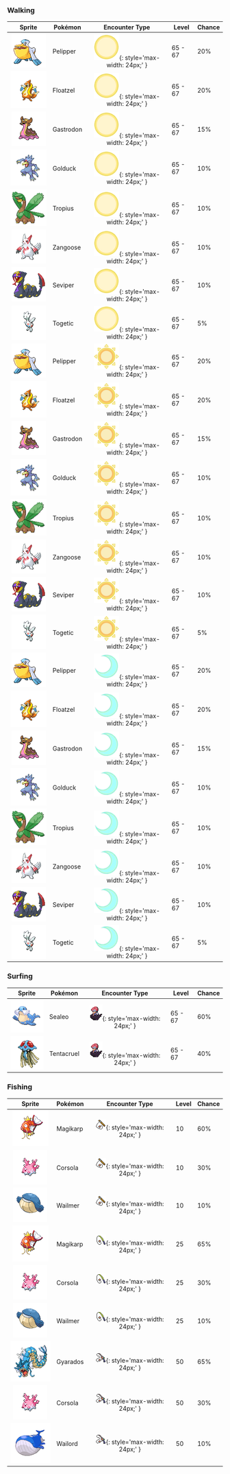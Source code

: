 ### Walking

| Sprite | Pokémon | Encounter Type | Level | Chance |
|:------:|---------|:--------------:|-------|--------|
| ![Pelipper](../../assets/sprites/pelipper/front.gif) | Pelipper | ![Morning](../../assets/encounter_types/morning.png "Morning"){: style='max-width: 24px;' } | 65 - 67 | 20% |
| ![Floatzel](../../assets/sprites/floatzel/front.gif) | Floatzel | ![Morning](../../assets/encounter_types/morning.png "Morning"){: style='max-width: 24px;' } | 65 - 67 | 20% |
| ![Gastrodon](../../assets/sprites/gastrodon/front.gif) | Gastrodon | ![Morning](../../assets/encounter_types/morning.png "Morning"){: style='max-width: 24px;' } | 65 - 67 | 15% |
| ![Golduck](../../assets/sprites/golduck/front.gif) | Golduck | ![Morning](../../assets/encounter_types/morning.png "Morning"){: style='max-width: 24px;' } | 65 - 67 | 10% |
| ![Tropius](../../assets/sprites/tropius/front.gif) | Tropius | ![Morning](../../assets/encounter_types/morning.png "Morning"){: style='max-width: 24px;' } | 65 - 67 | 10% |
| ![Zangoose](../../assets/sprites/zangoose/front.gif) | Zangoose | ![Morning](../../assets/encounter_types/morning.png "Morning"){: style='max-width: 24px;' } | 65 - 67 | 10% |
| ![Seviper](../../assets/sprites/seviper/front.gif) | Seviper | ![Morning](../../assets/encounter_types/morning.png "Morning"){: style='max-width: 24px;' } | 65 - 67 | 10% |
| ![Togetic](../../assets/sprites/togetic/front.gif) | Togetic | ![Morning](../../assets/encounter_types/morning.png "Morning"){: style='max-width: 24px;' } | 65 - 67 | 5% |
| ![Pelipper](../../assets/sprites/pelipper/front.gif) | Pelipper | ![Day](../../assets/encounter_types/day.png "Day"){: style='max-width: 24px;' } | 65 - 67 | 20% |
| ![Floatzel](../../assets/sprites/floatzel/front.gif) | Floatzel | ![Day](../../assets/encounter_types/day.png "Day"){: style='max-width: 24px;' } | 65 - 67 | 20% |
| ![Gastrodon](../../assets/sprites/gastrodon/front.gif) | Gastrodon | ![Day](../../assets/encounter_types/day.png "Day"){: style='max-width: 24px;' } | 65 - 67 | 15% |
| ![Golduck](../../assets/sprites/golduck/front.gif) | Golduck | ![Day](../../assets/encounter_types/day.png "Day"){: style='max-width: 24px;' } | 65 - 67 | 10% |
| ![Tropius](../../assets/sprites/tropius/front.gif) | Tropius | ![Day](../../assets/encounter_types/day.png "Day"){: style='max-width: 24px;' } | 65 - 67 | 10% |
| ![Zangoose](../../assets/sprites/zangoose/front.gif) | Zangoose | ![Day](../../assets/encounter_types/day.png "Day"){: style='max-width: 24px;' } | 65 - 67 | 10% |
| ![Seviper](../../assets/sprites/seviper/front.gif) | Seviper | ![Day](../../assets/encounter_types/day.png "Day"){: style='max-width: 24px;' } | 65 - 67 | 10% |
| ![Togetic](../../assets/sprites/togetic/front.gif) | Togetic | ![Day](../../assets/encounter_types/day.png "Day"){: style='max-width: 24px;' } | 65 - 67 | 5% |
| ![Pelipper](../../assets/sprites/pelipper/front.gif) | Pelipper | ![Night](../../assets/encounter_types/night.png "Night"){: style='max-width: 24px;' } | 65 - 67 | 20% |
| ![Floatzel](../../assets/sprites/floatzel/front.gif) | Floatzel | ![Night](../../assets/encounter_types/night.png "Night"){: style='max-width: 24px;' } | 65 - 67 | 20% |
| ![Gastrodon](../../assets/sprites/gastrodon/front.gif) | Gastrodon | ![Night](../../assets/encounter_types/night.png "Night"){: style='max-width: 24px;' } | 65 - 67 | 15% |
| ![Golduck](../../assets/sprites/golduck/front.gif) | Golduck | ![Night](../../assets/encounter_types/night.png "Night"){: style='max-width: 24px;' } | 65 - 67 | 10% |
| ![Tropius](../../assets/sprites/tropius/front.gif) | Tropius | ![Night](../../assets/encounter_types/night.png "Night"){: style='max-width: 24px;' } | 65 - 67 | 10% |
| ![Zangoose](../../assets/sprites/zangoose/front.gif) | Zangoose | ![Night](../../assets/encounter_types/night.png "Night"){: style='max-width: 24px;' } | 65 - 67 | 10% |
| ![Seviper](../../assets/sprites/seviper/front.gif) | Seviper | ![Night](../../assets/encounter_types/night.png "Night"){: style='max-width: 24px;' } | 65 - 67 | 10% |
| ![Togetic](../../assets/sprites/togetic/front.gif) | Togetic | ![Night](../../assets/encounter_types/night.png "Night"){: style='max-width: 24px;' } | 65 - 67 | 5% |

### Surfing

| Sprite | Pokémon | Encounter Type | Level | Chance |
|:------:|---------|:--------------:|-------|--------|
| ![Sealeo](../../assets/sprites/sealeo/front.gif) | Sealeo | ![Surf](../../assets/encounter_types/surf.png "Surf"){: style='max-width: 24px;' } | 65 - 67 | 60% |
| ![Tentacruel](../../assets/sprites/tentacruel/front.gif) | Tentacruel | ![Surf](../../assets/encounter_types/surf.png "Surf"){: style='max-width: 24px;' } | 65 - 67 | 40% |

### Fishing

| Sprite | Pokémon | Encounter Type | Level | Chance |
|:------:|---------|:--------------:|-------|--------|
| ![Magikarp](../../assets/sprites/magikarp/front.gif) | Magikarp | ![Old Rod](../../assets/encounter_types/old_rod.png "Old Rod"){: style='max-width: 24px;' } | 10 | 60% |
| ![Corsola](../../assets/sprites/corsola/front.gif) | Corsola | ![Old Rod](../../assets/encounter_types/old_rod.png "Old Rod"){: style='max-width: 24px;' } | 10 | 30% |
| ![Wailmer](../../assets/sprites/wailmer/front.gif) | Wailmer | ![Old Rod](../../assets/encounter_types/old_rod.png "Old Rod"){: style='max-width: 24px;' } | 10 | 10% |
| ![Magikarp](../../assets/sprites/magikarp/front.gif) | Magikarp | ![Good Rod](../../assets/encounter_types/good_rod.png "Good Rod"){: style='max-width: 24px;' } | 25 | 65% |
| ![Corsola](../../assets/sprites/corsola/front.gif) | Corsola | ![Good Rod](../../assets/encounter_types/good_rod.png "Good Rod"){: style='max-width: 24px;' } | 25 | 30% |
| ![Wailmer](../../assets/sprites/wailmer/front.gif) | Wailmer | ![Good Rod](../../assets/encounter_types/good_rod.png "Good Rod"){: style='max-width: 24px;' } | 25 | 10% |
| ![Gyarados](../../assets/sprites/gyarados/front.gif) | Gyarados | ![Super Rod](../../assets/encounter_types/super_rod.png "Super Rod"){: style='max-width: 24px;' } | 50 | 65% |
| ![Corsola](../../assets/sprites/corsola/front.gif) | Corsola | ![Super Rod](../../assets/encounter_types/super_rod.png "Super Rod"){: style='max-width: 24px;' } | 50 | 30% |
| ![Wailord](../../assets/sprites/wailord/front.gif) | Wailord | ![Super Rod](../../assets/encounter_types/super_rod.png "Super Rod"){: style='max-width: 24px;' } | 50 | 10% |

